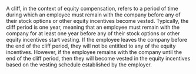
A cliff, in the context of equity compensation, refers to a period of time during which an employee must remain with the company before any of their stock options or other equity incentives become vested. Typically, the cliff period is one year, meaning that an employee must remain with the company for at least one year before any of their stock options or other equity incentives start vesting. If the employee leaves the company before the end of the cliff period, they will not be entitled to any of the equity incentives. However, if the employee remains with the company until the end of the cliff period, then they will become vested in the equity incentives based on the vesting schedule established by the employer.